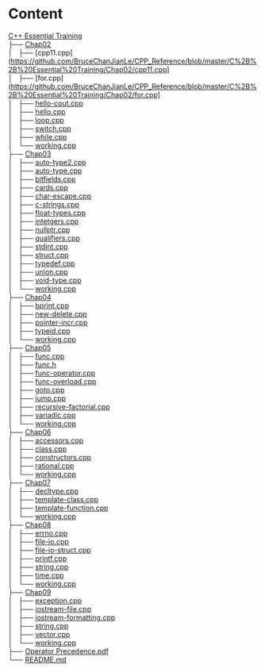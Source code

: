 # Content

 [C++ Essential Training](https://github.com/BruceChanJianLe/CPP_Reference/tree/master/C%2B%2B%20Essential%20Training)  
 ├── [Chap02](https://github.com/BruceChanJianLe/CPP_Reference/tree/master/C%2B%2B%20Essential%20Training/Chap02)  
 │   ├── [cpp11.cpp](https://github.com/BruceChanJianLe/CPP_Reference/blob/master/C%2B%2B%20Essential%20Training/Chap02/cpp11.cpp]  
 │   ├── [for.cpp](https://github.com/BruceChanJianLe/CPP_Reference/blob/master/C%2B%2B%20Essential%20Training/Chap02/for.cpp]  
 │   ├── [hello-cout.cpp](https://github.com/BruceChanJianLe/CPP_Reference/blob/master/C%2B%2B%20Essential%20Training/Chap02/hello-cout.cpp)  
 │   ├── [hello.cpp](https://github.com/BruceChanJianLe/CPP_Reference/blob/master/C%2B%2B%20Essential%20Training/Chap02/hello.cpp)  
 │   ├── [loop.cpp](https://github.com/BruceChanJianLe/CPP_Reference/blob/master/C%2B%2B%20Essential%20Training/Chap02/loop.cpp)  
 │   ├── [switch.cpp](https://github.com/BruceChanJianLe/CPP_Reference/blob/master/C%2B%2B%20Essential%20Training/Chap02/switch.cpp)  
 │   ├── [while.cpp](https://github.com/BruceChanJianLe/CPP_Reference/blob/master/C%2B%2B%20Essential%20Training/Chap02/while.cpp)  
 │   └── [working.cpp](https://github.com/BruceChanJianLe/CPP_Reference/blob/master/C%2B%2B%20Essential%20Training/Chap02/working.cpp)  
 ├── [Chap03](https://github.com/BruceChanJianLe/CPP_Reference/tree/master/C%2B%2B%20Essential%20Training/Chap03)  
 │   ├── [auto-type2.cpp](https://github.com/BruceChanJianLe/CPP_Reference/blob/master/C%2B%2B%20Essential%20Training/Chap03/auto-type2.cpp)  
 │   ├── [auto-type.cpp](https://github.com/BruceChanJianLe/CPP_Reference/blob/master/C%2B%2B%20Essential%20Training/Chap03/auto-type.cpp)  
 │   ├── [bitfields.cpp](https://github.com/BruceChanJianLe/CPP_Reference/blob/master/C%2B%2B%20Essential%20Training/Chap03/bitfields.cpp)  
 │   ├── [cards.cpp](https://github.com/BruceChanJianLe/CPP_Reference/blob/master/C%2B%2B%20Essential%20Training/Chap03/cards.cpp)  
 │   ├── [char-escape.cpp](https://github.com/BruceChanJianLe/CPP_Reference/blob/master/C%2B%2B%20Essential%20Training/Chap03/char-escape.cpp)  
 │   ├── [c-strings.cpp](https://github.com/BruceChanJianLe/CPP_Reference/blob/master/C%2B%2B%20Essential%20Training/Chap03/c-strings.cpp)  
 │   ├── [float-types.cpp](https://github.com/BruceChanJianLe/CPP_Reference/blob/master/C%2B%2B%20Essential%20Training/Chap03/float-types.cpp)  
 │   ├── [intetgers.cpp](https://github.com/BruceChanJianLe/CPP_Reference/blob/master/C%2B%2B%20Essential%20Training/Chap03/intetgers.cpp)  
 │   ├── [nullptr.cpp](https://github.com/BruceChanJianLe/CPP_Reference/blob/master/C%2B%2B%20Essential%20Training/Chap03/nullptr.cpp)  
 │   ├── [qualifiers.cpp](https://github.com/BruceChanJianLe/CPP_Reference/blob/master/C%2B%2B%20Essential%20Training/Chap03/qualifiers.cpp)  
 │   ├── [stdint.cpp](https://github.com/BruceChanJianLe/CPP_Reference/blob/master/C%2B%2B%20Essential%20Training/Chap03/stdint.cpp)  
 │   ├── [struct.cpp](https://github.com/BruceChanJianLe/CPP_Reference/blob/master/C%2B%2B%20Essential%20Training/Chap03/struct.cpp)  
 │   ├── [typedef.cpp](https://github.com/BruceChanJianLe/CPP_Reference/blob/master/C%2B%2B%20Essential%20Training/Chap03/typedef.cpp)  
 │   ├── [union.cpp](https://github.com/BruceChanJianLe/CPP_Reference/blob/master/C%2B%2B%20Essential%20Training/Chap03/union.cpp)  
 │   ├── [void-type.cpp](https://github.com/BruceChanJianLe/CPP_Reference/blob/master/C%2B%2B%20Essential%20Training/Chap03/void-type.cpp)  
 │   └── [working.cpp](https://github.com/BruceChanJianLe/CPP_Reference/blob/master/C%2B%2B%20Essential%20Training/Chap03/working.cpp)  
 ├── [Chap04](https://github.com/BruceChanJianLe/CPP_Reference/tree/master/C%2B%2B%20Essential%20Training/Chap04)  
 │   ├── [bprint.cpp](https://github.com/BruceChanJianLe/CPP_Reference/blob/master/C%2B%2B%20Essential%20Training/Chap04/bprint.cpp)  
 │   ├── [new-delete.cpp](https://github.com/BruceChanJianLe/CPP_Reference/blob/master/C%2B%2B%20Essential%20Training/Chap04/new-delete.cpp)  
 │   ├── [pointer-incr.cpp](https://github.com/BruceChanJianLe/CPP_Reference/blob/master/C%2B%2B%20Essential%20Training/Chap04/pointer-incr.cpp)  
 │   ├── [typeid.cpp](https://github.com/BruceChanJianLe/CPP_Reference/blob/master/C%2B%2B%20Essential%20Training/Chap04/typeid.cpp)  
 │   └── [working.cpp](https://github.com/BruceChanJianLe/CPP_Reference/blob/master/C%2B%2B%20Essential%20Training/Chap04/working.cpp)  
 ├── [Chap05](https://github.com/BruceChanJianLe/CPP_Reference/tree/master/C%2B%2B%20Essential%20Training/Chap05)  
 │   ├── [func.cpp](https://github.com/BruceChanJianLe/CPP_Reference/blob/master/C%2B%2B%20Essential%20Training/Chap05/func.cpp)  
 │   ├── [func.h](https://github.com/BruceChanJianLe/CPP_Reference/blob/master/C%2B%2B%20Essential%20Training/Chap05/func.h)  
 │   ├── [func-operator.cpp](https://github.com/BruceChanJianLe/CPP_Reference/blob/master/C%2B%2B%20Essential%20Training/Chap05/func-operator.cpp)  
 │   ├── [func-overload.cpp](https://github.com/BruceChanJianLe/CPP_Reference/blob/master/C%2B%2B%20Essential%20Training/Chap05/func-overload.cpp)  
 │   ├── [goto.cpp](https://github.com/BruceChanJianLe/CPP_Reference/blob/master/C%2B%2B%20Essential%20Training/Chap05/goto.cpp)  
 │   ├── [jump.cpp](https://github.com/BruceChanJianLe/CPP_Reference/blob/master/C%2B%2B%20Essential%20Training/Chap05/jump.cpp)  
 │   ├── [recursive-factorial.cpp](https://github.com/BruceChanJianLe/CPP_Reference/blob/master/C%2B%2B%20Essential%20Training/Chap05/recursive-factorial.cpp)  
 │   ├── [variadic.cpp](https://github.com/BruceChanJianLe/CPP_Reference/blob/master/C%2B%2B%20Essential%20Training/Chap05/variadic.cpp)  
 │   └── [working.cpp](https://github.com/BruceChanJianLe/CPP_Reference/blob/master/C%2B%2B%20Essential%20Training/Chap05/working.cpp)  
 ├── [Chap06](https://github.com/BruceChanJianLe/CPP_Reference/tree/master/C%2B%2B%20Essential%20Training/Chap06)  
 │   ├── [accessors.cpp](https://github.com/BruceChanJianLe/CPP_Reference/blob/master/C%2B%2B%20Essential%20Training/Chap06/accessors.cpp)  
 │   ├── [class.cpp](https://github.com/BruceChanJianLe/CPP_Reference/blob/master/C%2B%2B%20Essential%20Training/Chap06/class.cpp)  
 │   ├── [constructors.cpp](https://github.com/BruceChanJianLe/CPP_Reference/blob/master/C%2B%2B%20Essential%20Training/Chap06/constructors.cpp)  
 │   ├── [rational.cpp](https://github.com/BruceChanJianLe/CPP_Reference/blob/master/C%2B%2B%20Essential%20Training/Chap06/rational.cpp)  
 │   └── [working.cpp](https://github.com/BruceChanJianLe/CPP_Reference/blob/master/C%2B%2B%20Essential%20Training/Chap06/working.cpp)  
 ├── [Chap07](https://github.com/BruceChanJianLe/CPP_Reference/tree/master/C%2B%2B%20Essential%20Training/Chap07)  
 │   ├── [decltype.cpp](https://github.com/BruceChanJianLe/CPP_Reference/blob/master/C%2B%2B%20Essential%20Training/Chap07/decltype.cpp)  
 │   ├── [template-class.cpp](https://github.com/BruceChanJianLe/CPP_Reference/blob/master/C%2B%2B%20Essential%20Training/Chap07/template-class.cpp)  
 │   ├── [template-function.cpp](https://github.com/BruceChanJianLe/CPP_Reference/blob/master/C%2B%2B%20Essential%20Training/Chap07/template-function.cpp)  
 │   └── [working.cpp](https://github.com/BruceChanJianLe/CPP_Reference/blob/master/C%2B%2B%20Essential%20Training/Chap07/working.cpp)  
 ├── [Chap08](https://github.com/BruceChanJianLe/CPP_Reference/tree/master/C%2B%2B%20Essential%20Training/Chap08)  
 │   ├── [errno.cpp](https://github.com/BruceChanJianLe/CPP_Reference/blob/master/C%2B%2B%20Essential%20Training/Chap08/errno.cpp)  
 │   ├── [file-io.cpp](https://github.com/BruceChanJianLe/CPP_Reference/blob/master/C%2B%2B%20Essential%20Training/Chap08/file-io.cpp)  
 │   ├── [file-io-struct.cpp](https://github.com/BruceChanJianLe/CPP_Reference/blob/master/C%2B%2B%20Essential%20Training/Chap08/file-io-struct.cpp)  
 │   ├── [printf.cpp](https://github.com/BruceChanJianLe/CPP_Reference/blob/master/C%2B%2B%20Essential%20Training/Chap08/printf.cpp)  
 │   ├── [string.cpp](https://github.com/BruceChanJianLe/CPP_Reference/blob/master/C%2B%2B%20Essential%20Training/Chap08/string.cpp)  
 │   ├── [time.cpp](https://github.com/BruceChanJianLe/CPP_Reference/blob/master/C%2B%2B%20Essential%20Training/Chap08/time.cpp)  
 │   └── [working.cpp](https://github.com/BruceChanJianLe/CPP_Reference/blob/master/C%2B%2B%20Essential%20Training/Chap08/working.cpp)  
 ├── [Chap09](https://github.com/BruceChanJianLe/CPP_Reference/tree/master/C%2B%2B%20Essential%20Training/Chap09)  
 │   ├── [exception.cpp](https://github.com/BruceChanJianLe/CPP_Reference/blob/master/C%2B%2B%20Essential%20Training/Chap09/exception.cpp)  
 │   ├── [iostream-file.cpp](https://github.com/BruceChanJianLe/CPP_Reference/blob/master/C%2B%2B%20Essential%20Training/Chap09/iostream-file/cpp)  
 │   ├── [iostream-formatting.cpp](https://github.com/BruceChanJianLe/CPP_Reference/blob/master/C%2B%2B%20Essential%20Training/Chap09/iostream-formatting.cpp)  
 │   ├── [string.cpp](https://github.com/BruceChanJianLe/CPP_Reference/blob/master/C%2B%2B%20Essential%20Training/Chap09/string.cpp)  
 │   ├── [vector.cpp](https://github.com/BruceChanJianLe/CPP_Reference/blob/master/C%2B%2B%20Essential%20Training/Chap09/vector.cpp)  
 │   └── [working.cpp](https://github.com/BruceChanJianLe/CPP_Reference/blob/master/C%2B%2B%20Essential%20Training/Chap09/working.cpp)  
 ├── [Operator Precedence.pdf](https://github.com/BruceChanJianLe/CPP_Reference/blob/master/C%2B%2B%20Essential%20Training/Operator%20Precedence.pdf)  
 └── [README.md](https://github.com/BruceChanJianLe/CPP_Reference/blob/master/C%2B%2B%20Essential%20Training/README.md)  
